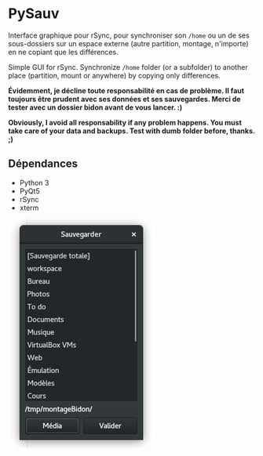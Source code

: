 # PySauv

Interface graphique pour rSync, pour synchroniser son `/home` ou un de ses sous-dossiers sur un espace externe (autre partition, montage, n'importe) en ne copiant que les différences.

Simple GUI for rSync. Synchronize `/home` folder (or a subfolder) to another place (partition, mount or anywhere) by copying only differences.

**Évidemment, je décline toute responsabilité en cas de problème. Il faut toujours être prudent avec ses données et ses sauvegardes. Merci de tester avec un dossier bidon avant de vous lancer. :)**

**Obviously, I avoid all responsability if any problem happens. You must take care of your data and backups. Test with dumb folder before, thanks. ;)**

## Dépendances

 * Python 3
 * PyQt5
 * rSync
 * xterm

![Screenshot](https://raw.githubusercontent.com/hyakosm/PySauv/master/screenshot.png)
